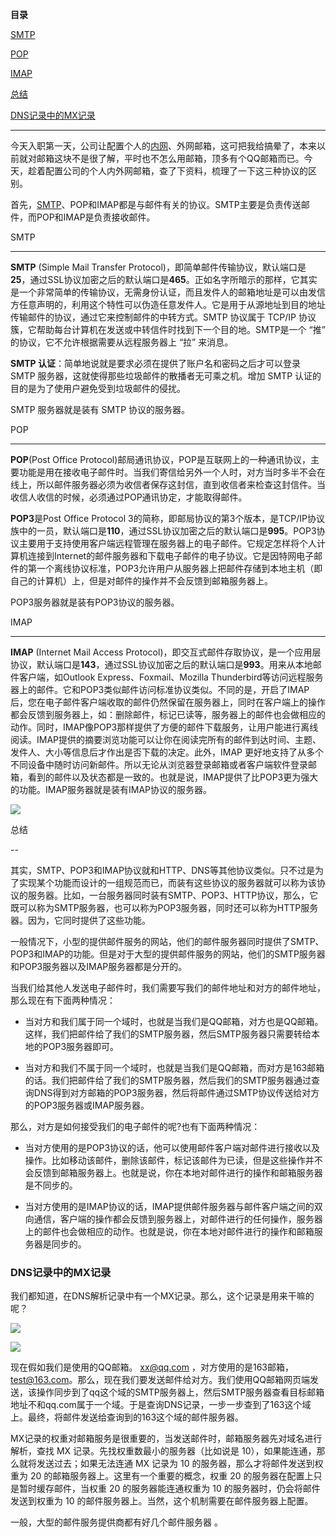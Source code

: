 **目录**

[SMTP](#t0)

[POP](#t1)

[IMAP](#t2)

[总结](#t3)

[DNS记录中的MX记录](#t4)

* * *

今天入职第一天，公司让配置个人的[内网](https://so.csdn.net/so/search?q=%E5%86%85%E7%BD%91&spm=1001.2101.3001.7020)、外网邮箱，这可把我给搞晕了，本来以前就对邮箱这块不是很了解，平时也不怎么用邮箱，顶多有个QQ邮箱而已。今天，趁着配置公司的个人内外网邮箱，查了下资料，梳理了一下这三种协议的区别。

首先，[SMTP](https://so.csdn.net/so/search?q=SMTP&spm=1001.2101.3001.7020)、POP和IMAP都是与邮件有关的协议。SMTP主要是负责传送邮件，而POP和IMAP是负责接收邮件。

SMTP
----

**SMTP** (Simple Mail Transfer Protocol)，即简单邮件传输协议，默认端口是**25**，通过SSL协议加密之后的默认端口是**465**。正如名字所暗示的那样，它其实是一个非常简单的传输协议，无需身份认证，而且发件人的邮箱地址是可以由发信方任意声明的，利用这个特性可以伪造任意发件人。它是用于从源地址到目的地址传输邮件的协议，通过它来控制邮件的中转方式。SMTP 协议属于 TCP/IP 协议簇，它帮助每台计算机在发送或中转信件时找到下一个目的地。SMTP是一个 “推” 的协议，它不允许根据需要从远程服务器上 “拉” 来消息。  
**SMTP 认证**：简单地说就是要求必须在提供了账户名和密码之后才可以登录 SMTP 服务器，这就使得那些垃圾邮件的散播者无可乘之机。增加 SMTP 认证的目的是为了使用户避免受到垃圾邮件的侵扰。

SMTP 服务器就是装有 SMTP 协议的服务器。

POP
---

**POP**(Post Office Protocol)邮局通讯协议，POP是互联网上的一种通讯协议，主要功能是用在接收电子邮件时。当我们寄信给另外一个人时，对方当时多半不会在线上，所以邮件服务器必须为收信者保存这封信，直到收信者来检查这封信件。当收信人收信的时候，必须通过POP通讯协定，才能取得邮件。

**POP3**是Post Office Protocol 3的简称，即邮局协议的第3个版本，是TCP/IP协议族中的一员，默认端口是**110**，通过SSL协议加密之后的默认端口是**995**。POP3协议主要用于支持使用客户端远程管理在服务器上的电子邮件。它规定怎样将个人计算机连接到Internet的邮件服务器和下载电子邮件的电子协议。它是因特网电子邮件的第一个离线协议标准，POP3允许用户从服务器上把邮件存储到本地主机（即自己的计算机）上，但是对邮件的操作并不会反馈到邮箱服务器上。

POP3服务器就是装有POP3协议的服务器。

IMAP
----

**IMAP** (Internet Mail Access Protocol)，即交互式邮件存取协议，是一个应用层协议，默认端口是**143**，通过SSL协议加密之后的默认端口是**993**。用来从本地邮件客户端，如Outlook Express、Foxmail、Mozilla Thunderbird等访问远程服务器上的邮件。它和POP3类似邮件访问标准协议类似。不同的是，开启了IMAP后，您在电子邮件客户端收取的邮件仍然保留在服务器上，同时在客户端上的操作都会反馈到服务器上，如：删除邮件，标记已读等，服务器上的邮件也会做相应的动作。同时，IMAP像POP3那样提供了方便的邮件下载服务，让用户能进行离线阅读。IMAP提供的摘要浏览功能可以让你在阅读完所有的邮件到达时间、主题、发件人、大小等信息后才作出是否下载的决定。此外，IMAP 更好地支持了从多个不同设备中随时访问新邮件。所以无论从浏览器登录邮箱或者客户端软件登录邮箱，看到的邮件以及状态都是一致的。也就是说，IMAP提供了比POP3更为强大的功能。IMAP服务器就是装有IMAP协议的服务器。

![](https://img-blog.csdn.net/20170506105750926)

总结
--

其实，SMTP、POP3和IMAP协议就和HTTP、DNS等其他协议类似。只不过是为了实现某个功能而设计的一组规范而已，而装有这些协议的服务器就可以称为该协议的服务器。比如，一台服务器同时装有SMTP、POP3、HTTP协议，那么，它既可以称为SMTP服务器，也可以称为POP3服务器，同时还可以称为HTTP服务器。因为，它同时提供了这些功能。

一般情况下，小型的提供邮件服务的网站，他们的邮件服务器同时提供了SMTP、POP3和IMAP的功能。但是对于大型的提供邮件服务的网站，他们的SMTP服务器和POP3服务器以及IMAP服务器都是分开的。

当我们给其他人发送电子邮件时，我们需要写我们的邮件地址和对方的邮件地址，那么现在有下面两种情况：

*   当对方和我们属于同一个域时，也就是当我们是QQ邮箱，对方也是QQ邮箱。这样，我们把邮件给了我们的SMTP服务器，然后SMTP服务器只需要转给本地的POP3服务器即可。
*   当对方和我们不属于同一个域时，也就是当我们是QQ邮箱，而对方是163邮箱的话。我们把邮件给了我们的SMTP服务器，然后我们的SMTP服务器通过查询DNS得到对方邮箱的POP3服务器，然后将邮件通过SMTP协议传送给对方的POP3服务器或IMAP服务器。

那么，对方是如何接受我们的电子邮件的呢?也有下面两种情况：

*   当对方使用的是POP3协议的话，他可以使用邮件客户端对邮件进行接收以及操作。比如移动该邮件，删除该邮件，标记该邮件为已读，但是这些操作并不会反馈到邮箱服务器上。也就是说，你在本地对邮件进行的操作和邮箱服务器是不同步的。
*   当对方使用的是IMAP协议的话，IMAP提供邮件服务器与邮件客户端之间的双向通信，客户端的操作都会反馈到服务器上，对邮件进行的任何操作，服务器上的邮件也会做相应的动作。也就是说，你在本地对邮件进行的操作和邮箱服务器是同步的。

### DNS记录中的MX记录

我们都知道，在DNS解析记录中有一个MX记录。那么，这个记录是用来干嘛的呢？

![](https://img-blog.csdnimg.cn/20190411180753692.png?x-oss-process=image/watermark,type_ZmFuZ3poZW5naGVpdGk,shadow_10,text_aHR0cHM6Ly9ibG9nLmNzZG4ubmV0L3FxXzM2MTE5MTky,size_16,color_FFFFFF,t_70)

![](https://img-blog.csdnimg.cn/2019041118082528.png?x-oss-process=image/watermark,type_ZmFuZ3poZW5naGVpdGk,shadow_10,text_aHR0cHM6Ly9ibG9nLmNzZG4ubmV0L3FxXzM2MTE5MTky,size_16,color_FFFFFF,t_70)

现在假如我们是使用的QQ邮箱。 xx@qq.com ，对方使用的是163邮箱，test@163.com。那么，现在我们要发送邮件给对方。我们使用QQ邮箱网页端发送，该操作同步到了qq这个域的SMTP服务器上，然后SMTP服务器查看目标邮箱地址不和qq.com属于一个域。于是查询DNS记录，一步一步查到了163这个域上。最终，将邮件发送给查询到的163这个域的邮件服务器。

MX记录的权重对邮箱服务是很重要的，当发送邮件时，邮箱服务器先对域名进行解析，查找 MX 记录。先找权重数最小的服务器（比如说是 10），如果能连通，那么就将发送过去；如果无法连通 MX 记录为 10 的服务器，那么才将邮件发送到权重为 20 的邮箱服务器上。这里有一个重要的概念，权重 20 的服务器在配置上只是暂时缓存邮件，当权重 20 的服务器能连通权重为 10 的服务器时，仍会将邮件发送到权重为 10 的邮件服务器上。当然，这个机制需要在邮件服务器上配置。

一般，大型的邮件服务提供商都有好几个邮件服务器 。